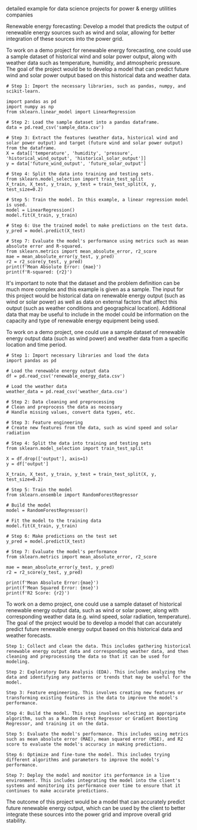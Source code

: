 detailed example for data science projects for power & energy utilities companies

Renewable energy forecasting: Develop a model that predicts the output of renewable energy sources such as wind and solar, allowing for better integration of these sources into the power grid.

To work on a demo project for renewable energy forecasting, one could use a sample dataset of historical wind and solar power output, along with weather data such as temperature, humidity, and atmospheric pressure. The goal of the project would be to develop a model that can predict future wind and solar power output based on this historical data and weather data.

    # Step 1: Import the necessary libraries, such as pandas, numpy, and scikit-learn.

    import pandas as pd
    import numpy as np
    from sklearn.linear_model import LinearRegression

    # Step 2: Load the sample dataset into a pandas dataframe.
    data = pd.read_csv('sample_data.csv')

    # Step 3: Extract the features (weather data, historical wind and solar power output) and target (future wind and solar power output) from the dataframe.
    X = data[['temperature', 'humidity', 'pressure', 'historical_wind_output', 'historical_solar_output']]
    y = data['future_wind_output', 'future_solar_output']

    # Step 4: Split the data into training and testing sets.
    from sklearn.model_selection import train_test_split
    X_train, X_test, y_train, y_test = train_test_split(X, y, test_size=0.2)

    # Step 5: Train the model. In this example, a linear regression model is used.
    model = LinearRegression()
    model.fit(X_train, y_train)

    # Step 6: Use the trained model to make predictions on the test data.
    y_pred = model.predict(X_test)

    # Step 7: Evaluate the model's performance using metrics such as mean absolute error and R-squared.
    from sklearn.metrics import mean_absolute_error, r2_score
    mae = mean_absolute_error(y_test, y_pred)
    r2 = r2_score(y_test, y_pred)
    print(f'Mean Absolute Error: {mae}')
    print(f'R-squared: {r2}')

It's important to note that the dataset and the problem definition can be much more complex and this example is given as a sample.
The input for this project would be historical data on renewable energy output (such as wind or solar power) as well as data on external factors that affect this output (such as weather conditions and geographical location). Additional data that may be useful to include in the model could be information on the capacity and type of renewable energy equipment being used.

To work on a demo project, one could use a sample dataset of renewable energy output data (such as wind power) and weather data from a specific location and time period.

    # Step 1: Import necessary libraries and load the data
    import pandas as pd

    # Load the renewable energy output data
    df = pd.read_csv('renewable_energy_data.csv')

    # Load the weather data
    weather_data = pd.read_csv('weather_data.csv')

    # Step 2: Data cleaning and preprocessing
    # Clean and preprocess the data as necessary
    # Handle missing values, convert data types, etc.

    # Step 3: Feature engineering
    # Create new features from the data, such as wind speed and solar radiation

    # Step 4: Split the data into training and testing sets
    from sklearn.model_selection import train_test_split

    X = df.drop(['output'], axis=1)
    y = df['output']

    X_train, X_test, y_train, y_test = train_test_split(X, y, test_size=0.2)

    # Step 5: Train the model
    from sklearn.ensemble import RandomForestRegressor

    # Build the model
    model = RandomForestRegressor()

    # Fit the model to the training data
    model.fit(X_train, y_train)

    # Step 6: Make predictions on the test set
    y_pred = model.predict(X_test)

    # Step 7: Evaluate the model's performance
    from sklearn.metrics import mean_absolute_error, r2_score

    mae = mean_absolute_error(y_test, y_pred)
    r2 = r2_score(y_test, y_pred)

    print(f'Mean Absolute Error:{mae}')
    print(f'Mean Squared Error: {mse}')
    print(f'R2 Score: {r2}')

To work on a demo project, one could use a sample dataset of historical renewable energy output data, such as wind or solar power, along with corresponding weather data (e.g. wind speed, solar radiation, temperature). The goal of the project would be to develop a model that can accurately predict future renewable energy output based on this historical data and weather forecasts.

    Step 1: Collect and clean the data. This includes gathering historical renewable energy output data and corresponding weather data, and then cleaning and preprocessing the data so that it can be used for modeling.

    Step 2: Exploratory Data Analysis (EDA). This includes analyzing the data and identifying any patterns or trends that may be useful for the model.

    Step 3: Feature engineering. This involves creating new features or transforming existing features in the data to improve the model's performance.

    Step 4: Build the model. This step involves selecting an appropriate algorithm, such as a Random Forest Regressor or Gradient Boosting Regressor, and training it on the data.

    Step 5: Evaluate the model's performance. This includes using metrics such as mean absolute error (MAE), mean squared error (MSE), and R2 score to evaluate the model's accuracy in making predictions.

    Step 6: Optimize and fine-tune the model. This includes trying different algorithms and parameters to improve the model's performance.

    Step 7: Deploy the model and monitor its performance in a live environment. This includes integrating the model into the client's systems and monitoring its performance over time to ensure that it continues to make accurate predictions.

The outcome of this project would be a model that can accurately predict future renewable energy output, which can be used by the client to better integrate these sources into the power grid and improve overall grid stability.





